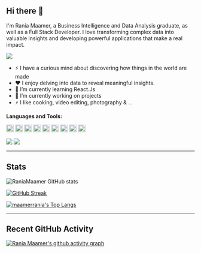 ## Hi there 👋

I'm Rania Maamer, a Business Intelligence and Data Analysis graduate, as well as a Full Stack Developer. I love transforming complex data into valuable insights and developing powerful applications that make a real impact.

<a href="https://github.com/DenverCoder1/readme-typing-svg">
<img src="https://readme-typing-svg.herokuapp.com?lines=Data+Analyst;Full+Stack+Web+Developer&center=false&width=500&height=50">
</a>

- ⚡ I have a curious mind about discovering how things in the world are made
- ❤️ I enjoy delving into data to reveal meaningful insights.
- 🌱 I’m currently learning React.Js
- 🔭 I’m currently working on projects
- ⚡ I like cooking, video editing, photography & ... 

**Languages and Tools:** 

<code><img height="20" src="https://img.shields.io/badge/Python-FFD43B?style=for-the-badge&logo=python&logoColor=darkgreen"></code>
<code><img height="20" src="https://img.shields.io/badge/Jupyter-F37626.svg?&style=for-the-badge&logo=Jupyter&logoColor=white"></code>
<code><img height="20" src="https://img.shields.io/badge/Numpy-777BB4?style=for-the-badge&logo=numpy&logoColor=white"></code>
<code><img height="20" src="https://img.shields.io/badge/Pandas-2C2D72?style=for-the-badge&logo=pandas&logoColor=white"></code>
<code><img height="20" src="https://img.shields.io/badge/PyTorch-001D6E?style=for-the-badge&logo=pytorch&logoColor=red"></code>
<code><img height="20" src="https://img.shields.io/badge/R-276DC3?style=for-the-badge&logo=r&logoColor=white"></code>
<code><img height="20" src="https://img.shields.io/badge/Git-F05032?style=for-the-badge&logo=git&logoColor=white"></code>
<code><img height="20" src="https://img.shields.io/badge/scikit_learn-F7931E?style=for-the-badge&logo=scikit-learn&logoColor=white"></code>
<code><img height="20" src="https://img.shields.io/badge/PowerBI-F2C811?style=for-the-badge&logo=powerbi&logoColor=white"></code>


![](https://komarev.com/ghpvc/?username=maamerrania)
![](https://badges.pufler.dev/visits/maamerrania/raniamaamer?color=black&logo=github&style=flat-square)

---------------------------------------------------------------------------------------------------------------
## Stats

![RaniaMaamer GitHub stats](https://github-readme-stats.vercel.app/api?username=raniamaamer&show-icons=true&theme=radical)

[![GitHub Streak](https://streak-stats.demolab.com/?user=raniamaamer&theme=dark)](https://git.io/streak-stats)

[![maamerrania's Top Langs](https://github-readme-stats.vercel.app/api/top-langs/?username=raniamaamer&layout=compact&theme=radical)](https://github.com/anuraghazra/github-readme-stats)

---------------------------------------------------------------------------------------------------------------
## Recent GitHub Activity

[![Rania Maamer's github activity graph](https://github-readme-activity-graph.vercel.app/graph?username=raniamaamer&theme=react)](https://github.com/ashutosh00710/github-readme-activity-graph)
   